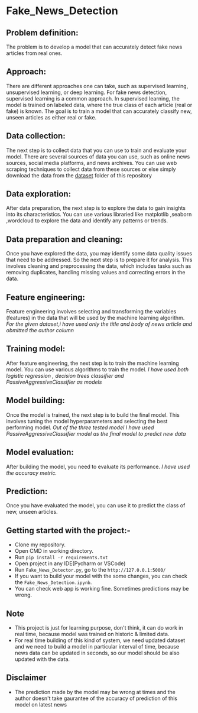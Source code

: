 # Fake_News_Detection

## Problem definition:
The problem is to develop a model that can accurately detect fake news articles from real ones.

## Approach:
There are different approaches one can take, such as supervised learning, unsupervised learning, or deep learning. For fake news detection, supervised learning is a common approach. In supervised learning, the model is trained on labeled data, where the true class of each article (real or fake) is known. The goal is to train a model that can accurately classify new, unseen articles as either real or fake.

## Data collection:
The next step is to collect data that you can use to train and evaluate your model. There are several sources of data you can use, such as online news sources, social media platforms, and news archives. You can use web scraping techniques to collect data from these sources or else simply download the data from the [dataset](/dataset) folder of this repository

## Data exploration:
After data preparation, the next step is to explore the data to gain insights into its characteristics. You can use various libraried like matplotlib ,seaborn ,wordcloud to explore the data and identify any patterns or trends.

## Data preparation and cleaning:
Once you have explored the data, you may identify some data quality issues that need to be addressed. So the next step is to prepare it for analysis. This involves cleaning and preprocessing the data, which includes tasks such as removing duplicates, handling missing values and correcting errors in the data.

## Feature engineering:
Feature engineering involves selecting and transforming the variables (features) in the data that will be used by the machine learning algorithm. 
<i>For the given dataset,i have used only the title and body of news article and obmitted the author column</i>

## Training model:
After feature engineering, the next step is to train the machine learning model. You can use various algorithms to train the model.
<i>I have used both logistic regression , decision trees classifier and PassiveAggressiveClassifier as models </i>

## Model building:
Once the model is trained, the next step is to build the final model. This involves tuning the model hyperparameters and selecting the best performing model.
<i>Out of the three tested model I have used PassiveAggressiveClassifier model as the final model to predict new data</i>

## Model evaluation:
After building the model, you need to evaluate its performance.
<i>I have used the accuracy metric.</i>

## Prediction:
Once you have evaluated the model, you can use it to predict the class of new, unseen articles.

## Getting started with the project:-

- Clone my repository.
- Open CMD in working directory.
- Run `pip install -r requirements.txt`
- Open project in any IDE(Pycharm or VSCode)
- Run `Fake_News_Detector.py`, go to the `http://127.0.0.1:5000/`
- If you want to build your model with the some changes, you can check the `Fake_News_Detection.ipynb`.
- You can check web app is working fine. Sometimes predictions may be wrong.

## Note
- This project is just for learning purpose, don't think, it can do work in real time, because model was trained on historic & limited data.
- For real time building of this kind of system, we need updated dataset and we need to build a model in particular interval of time, because news data can be updated in seconds, so our model should be also updated with the data.

## Disclaimer
- The prediction made by the model may be wrong at times and the author doesn't take gaurantee of the accuracy of prediction of this model on latest news